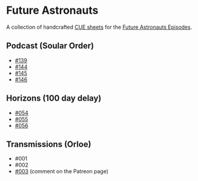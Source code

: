 # Future Astronauts

A collection of handcrafted [CUE sheets][cue] for the [Future Astronauts Episodes][fa].

[cue]: https://en.wikipedia.org/wiki/Cue_sheet_(computing)
[fa]: https://futureastronauts.net

## Podcast (Soular Order)

* [#139](https://git.io/JvqMb)
* [#144](https://git.io/JvqMF)
* [#145](https://git.io/JvqMd)
* [#146](https://git.io/JvsYn)

## Horizons (100 day delay)

* [#054](https://git.io/JvqM5)
* [#055](https://git.io/JvqMi)
* [#056](https://git.io/JvqMo)

## Transmissions (Orloe)

* #001
* #002
* [#003](https://www.patreon.com/posts/future-003-33614453) (comment on the Patreon page)